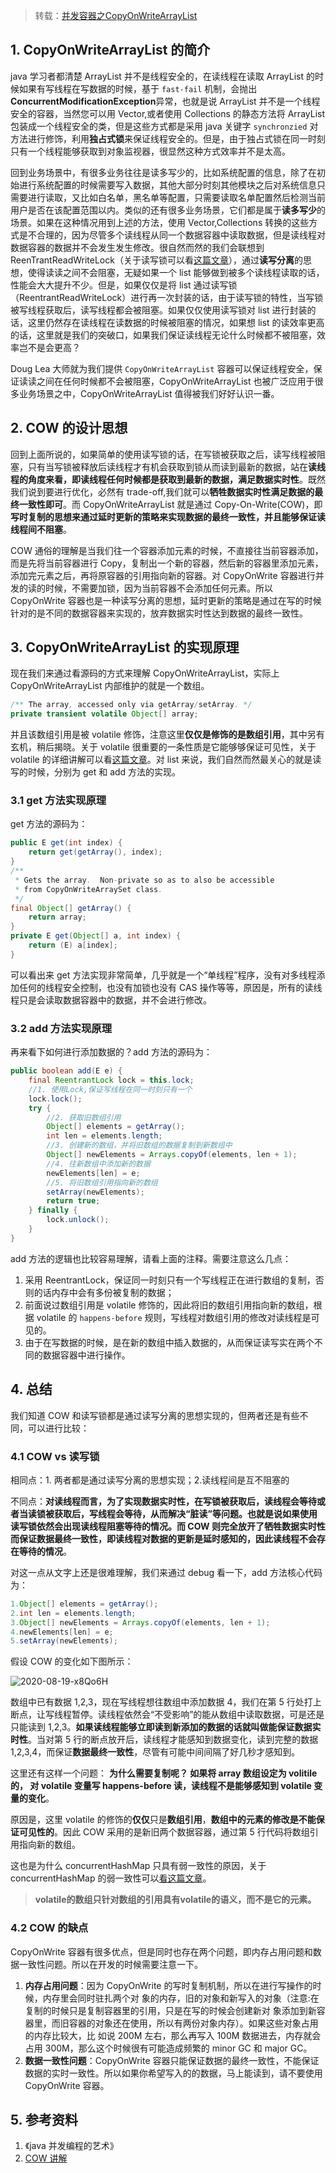 > 转载：[并发容器之CopyOnWriteArrayList](https://juejin.im/post/6844903602436374541)

## 1. CopyOnWriteArrayList 的简介

java 学习者都清楚 ArrayList 并不是线程安全的，在读线程在读取 ArrayList 的时候如果有写线程在写数据的时候，基于 `fast-fail` 机制，会抛出**ConcurrentModificationException**异常，也就是说 ArrayList 并不是一个线程安全的容器，当然您可以用 Vector,或者使用 Collections 的静态方法将 ArrayList 包装成一个线程安全的类，但是这些方式都是采用 java 关键字 `synchronzied` 对方法进行修饰，利用**独占式锁**来保证线程安全的。但是，由于独占式锁在同一时刻只有一个线程能够获取到对象监视器，很显然这种方式效率并不是太高。

回到业务场景中，有很多业务往往是读多写少的，比如系统配置的信息，除了在初始进行系统配置的时候需要写入数据，其他大部分时刻其他模块之后对系统信息只需要进行读取，又比如白名单，黑名单等配置，只需要读取名单配置然后检测当前用户是否在该配置范围以内。类似的还有很多业务场景，它们都是属于**读多写少**的场景。如果在这种情况用到上述的方法，使用 Vector,Collections 转换的这些方式是不合理的，因为尽管多个读线程从同一个数据容器中读取数据，但是读线程对数据容器的数据并不会发生发生修改。很自然而然的我们会联想到 ReenTrantReadWriteLock（关于读写锁可以看[这篇文章](https://juejin.im/post/6844903601546985485)），通过**读写分离**的思想，使得读读之间不会阻塞，无疑如果一个 list 能够做到被多个读线程读取的话，性能会大大提升不少。但是，如果仅仅是将 list 通过读写锁（ReentrantReadWriteLock）进行再一次封装的话，由于读写锁的特性，当写锁被写线程获取后，读写线程都会被阻塞。如果仅仅使用读写锁对 list 进行封装的话，这里仍然存在读线程在读数据的时候被阻塞的情况，如果想 list 的读效率更高的话，这里就是我们的突破口，如果我们保证读线程无论什么时候都不被阻塞，效率岂不是会更高？

Doug Lea 大师就为我们提供 `CopyOnWriteArrayList` 容器可以保证线程安全，保证读读之间在任何时候都不会被阻塞，CopyOnWriteArrayList 也被广泛应用于很多业务场景之中，CopyOnWriteArrayList 值得被我们好好认识一番。

## 2. COW 的设计思想

回到上面所说的，如果简单的使用读写锁的话，在写锁被获取之后，读写线程被阻塞，只有当写锁被释放后读线程才有机会获取到锁从而读到最新的数据，站在**读线程的角度来看，即读线程任何时候都是获取到最新的数据，满足数据实时性**。既然我们说到要进行优化，必然有 trade-off,我们就可以**牺牲数据实时性满足数据的最终一致性即可**。而 CopyOnWriteArrayList 就是通过 Copy-On-Write(COW)，即**写时复制的思想来通过延时更新的策略来实现数据的最终一致性，并且能够保证读线程间不阻塞**。

COW 通俗的理解是当我们往一个容器添加元素的时候，不直接往当前容器添加，而是先将当前容器进行 Copy，复制出一个新的容器，然后新的容器里添加元素，添加完元素之后，再将原容器的引用指向新的容器。对 CopyOnWrite 容器进行并发的读的时候，不需要加锁，因为当前容器不会添加任何元素。所以 CopyOnWrite 容器也是一种读写分离的思想，延时更新的策略是通过在写的时候针对的是不同的数据容器来实现的，放弃数据实时性达到数据的最终一致性。

## 3. CopyOnWriteArrayList 的实现原理

现在我们来通过看源码的方式来理解 CopyOnWriteArrayList，实际上 CopyOnWriteArrayList 内部维护的就是一个数组。

```java
/** The array, accessed only via getArray/setArray. */
private transient volatile Object[] array;
```

并且该数组引用是被 volatile 修饰，注意这里**仅仅是修饰的是数组引用**，其中另有玄机，稍后揭晓。关于 volatile 很重要的一条性质是它能够够保证可见性，关于 volatile 的详细讲解可以看[这篇文章](https://juejin.im/post/6844903601064640525)。对 list 来说，我们自然而然最关心的就是读写的时候，分别为 get 和 add 方法的实现。

### 3.1 get 方法实现原理

get 方法的源码为：

```java
public E get(int index) {
    return get(getArray(), index);
}
/**
 * Gets the array.  Non-private so as to also be accessible
 * from CopyOnWriteArraySet class.
 */
final Object[] getArray() {
    return array;
}
private E get(Object[] a, int index) {
    return (E) a[index];
}
```

可以看出来 get 方法实现非常简单，几乎就是一个“单线程”程序，没有对多线程添加任何的线程安全控制，也没有加锁也没有 CAS 操作等等，原因是，所有的读线程只是会读取数据容器中的数据，并不会进行修改。

### 3.2 add 方法实现原理

再来看下如何进行添加数据的？add 方法的源码为：

```java
public boolean add(E e) {
    final ReentrantLock lock = this.lock;
	//1. 使用Lock,保证写线程在同一时刻只有一个
    lock.lock();
    try {
		//2. 获取旧数组引用
        Object[] elements = getArray();
        int len = elements.length;
		//3. 创建新的数组，并将旧数组的数据复制到新数组中
        Object[] newElements = Arrays.copyOf(elements, len + 1);
		//4. 往新数组中添加新的数据
		newElements[len] = e;
		//5. 将旧数组引用指向新的数组
        setArray(newElements);
        return true;
    } finally {
        lock.unlock();
    }
}
```

add 方法的逻辑也比较容易理解，请看上面的注释。需要注意这么几点：

1. 采用 ReentrantLock，保证同一时刻只有一个写线程正在进行数组的复制，否则的话内存中会有多份被复制的数据；
2. 前面说过数组引用是 volatile 修饰的，因此将旧的数组引用指向新的数组，根据 volatile 的 `happens-before` 规则，写线程对数组引用的修改对读线程是可见的。
3. 由于在写数据的时候，是在新的数组中插入数据的，从而保证读写实在两个不同的数据容器中进行操作。

## 4. 总结

我们知道 COW 和读写锁都是通过读写分离的思想实现的，但两者还是有些不同，可以进行比较：

### 4.1 COW vs 读写锁

相同点：1. 两者都是通过读写分离的思想实现；2.读线程间是互不阻塞的

不同点：**对读线程而言，为了实现数据实时性，在写锁被获取后，读线程会等待或者当读锁被获取后，写线程会等待，从而解决“脏读”等问题。也就是说如果使用读写锁依然会出现读线程阻塞等待的情况。而 COW 则完全放开了牺牲数据实时性而保证数据最终一致性，即读线程对数据的更新是延时感知的，因此读线程不会存在等待的情况**。

对这一点从文字上还是很难理解，我们来通过 debug 看一下，add 方法核心代码为：

```java
1.Object[] elements = getArray();
2.int len = elements.length;
3.Object[] newElements = Arrays.copyOf(elements, len + 1);
4.newElements[len] = e;
5.setArray(newElements);
```

假设 COW 的变化如下图所示：

![2020-08-19-x8Qo6H](https://image.ldbmcs.com/2020-08-19-x8Qo6H.jpg)

数组中已有数据 1,2,3，现在写线程想往数组中添加数据 4，我们在第 5 行处打上断点，让写线程暂停。读线程依然会“不受影响”的能从数组中读取数据，可是还是只能读到 1,2,3。**如果读线程能够立即读到新添加的数据的话就叫做能保证数据实时性**。当对第 5 行的断点放开后，读线程才能感知到数据变化，读到完整的数据 1,2,3,4，而保证**数据最终一致性**，尽管有可能中间间隔了好几秒才感知到。

这里还有这样一个问题： **为什么需要复制呢？ 如果将 array 数组设定为 volitile 的， 对 volatile 变量写 happens-before 读，读线程不是能够感知到 volatile 变量的变化**。

原因是，这里 volatile 的修饰的**仅仅**只是**数组引用**，**数组中的元素的修改是不能保证可见性的**。因此 COW 采用的是新旧两个数据容器，通过第 5 行代码将数组引用指向新的数组。

这也是为什么 concurrentHashMap 只具有弱一致性的原因，关于 concurrentHashMap 的弱一致性可以[看这篇文章](http://ifeve.com/volatile-array-visiblity/294529737/)。

> **volatile的数组只针对数组的引用具有volatile的语义，而不是它的元素。**

### 4.2 COW 的缺点

CopyOnWrite 容器有很多优点，但是同时也存在两个问题，即内存占用问题和数据一致性问题。所以在开发的时候需要注意一下。

1. **内存占用问题**：因为 CopyOnWrite 的写时复制机制，所以在进行写操作的时候，内存里会同时驻扎两个对 象的内存，旧的对象和新写入的对象（注意:在复制的时候只是复制容器里的引用，只是在写的时候会创建新对 象添加到新容器里，而旧容器的对象还在使用，所以有两份对象内存）。如果这些对象占用的内存比较大，比 如说 200M 左右，那么再写入 100M 数据进去，内存就会占用 300M，那么这个时候很有可能造成频繁的 minor GC 和 major GC。
2. **数据一致性问题**：CopyOnWrite 容器只能保证数据的最终一致性，不能保证数据的实时一致性。所以如果你希望写入的的数据，马上能读到，请不要使用 CopyOnWrite 容器。

## 5. 参考资料

1. 《java 并发编程的艺术》
2. [COW 讲解](https://www.cnblogs.com/dolphin0520/p/3938914.html)

